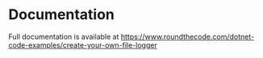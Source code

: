 # Documentation

Full documentation is available at https://www.roundthecode.com/dotnet-code-examples/create-your-own-file-logger
